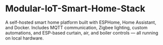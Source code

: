 # Modular-IoT-Smart-Home-Stack
A self-hosted smart home platform built with ESPHome, Home Assistant, and Docker. Includes MQTT communication, Zigbee lighting, custom automations, and ESP-based curtain, air, and boiler controls — all running on local hardware.
